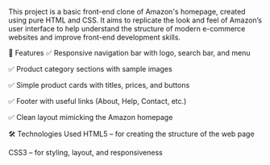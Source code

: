 This project is a basic front-end clone of Amazon's homepage, created using pure HTML and CSS. It aims to replicate the look and feel of Amazon’s user interface to help understand the structure of modern e-commerce websites and improve front-end development skills.

🔧 Features
✅ Responsive navigation bar with logo, search bar, and menu

✅ Product category sections with sample images

✅ Simple product cards with titles, prices, and buttons

✅ Footer with useful links (About, Help, Contact, etc.)

✅ Clean layout mimicking the Amazon homepage

🛠️ Technologies Used
HTML5 – for creating the structure of the web page

CSS3 – for styling, layout, and responsiveness
